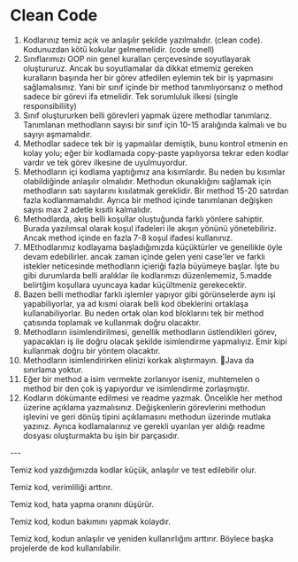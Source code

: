 # Clean Code

1. Kodlarınız temiz açık ve anlaşılır şekilde yazılmalıdır. (clean code). Kodunuzdan kötü kokular gelmemelidir. (code smell)
2. Sınıflarımızı OOP nin  genel kuralları çerçevesinde soyutlayarak oluştururuz. Ancak bu soyutlamalar da dikkat etmemiz gereken kuralların başında her bir görev atfedilen eylemin tek bir iş yapmasını sağlamalısınız. Yani bir sınıf içinde bir method tanımlıyorsanız o method sadece bir görevi ifa etmelidir. Tek sorumluluk ilkesi (single responsibiliity)
3. Sınıf oluştururken belli görevleri yapmak üzere methodlar tanımlarız. Tanımlanan methodların sayısı bir sınıf için 10-15 aralığında kalmalı ve bu sayıyı aşmamalıdır.
4. Methodlar sadece tek bir iş yapmalılar demiştik, bunu kontrol etmenin en kolay yolu; eğer bir kodlamada copy-paste yapılıyorsa tekrar eden kodlar vardır ve tek görev ilkesine de uyulmuyordur.
5. Methodların içi kodlama yaptığımız ana kısımlardır. Bu neden bu kısımlar olabildiğinde anlaşılır olmalıdır. Methodun okunaklığını sağlamak için methodların satı sayılarını kısılatmak gereklidir. Bir method 15-20 satırdan fazla kodlanmamalıdır. Ayrıca bir method içinde tanımlanan değişken sayısı max 2 adetle kısıtlı kalmalıdır.
6. Methodlarda, akış belli koşullar oluştuğunda farklı yönlere sahiptir. Burada yazılımsal olarak koşul ifadeleri ile akışın yönünü yönetebiliriz. Ancak method içinde en fazla 7-8 koşul ifadesi kullanınız.
7. MEthodlarımız kodlayama başladığımızda küçüktürler ve genellikle öyle devam edebilirler. ancak zaman içinde gelen yeni case'ler ve farklı istekler neticesinde methodların içieriği fazla büyümeye başlar. İşte bu gibi durumlarda belli aralıklar ile kodlarımızı düzenlememiz, 5.madde belirtğim koşullara uyuncaya kadar küçültmeniz gerekecektir.
8. Bazen belli methodlar farklı işlemler yapıyor gibi görünselerde aynı işi yapabiliyorlar, ya ad kısmi olarak belli kod öbeklerini ortaklaşa kullanabiliyorlar. Bu neden ortak olan kod bloklarını tek bir method çatısında toplamak ve kullanmak doğru olacaktır.
9. Methodların iisimlendirilmesi, genellik methodların üstlendikleri görev, yapacakları iş ile doğru olacak şekilde isimlendirme yapmalıyız. Emir kipi kullanmak doğru bir yöntem olacaktır.
10. Methodların isimlendirirken elinizi korkak alıştırmayın. 🙂Java da sınırlama yoktur.
11. Eğer bir method a isim vermekte zorlanıyor iseniz, muhtemelen o method bir den çok iş yapıyordur ve isimlendirme zorlaşmıştır.
12. Kodların dökümante edilmesi ve readme yazmak. Öncelikle her method üzerine açıklama yazmalısınız. Değişkenlerin görevlerini methodun işlevini ve geri dönüş tipini açıklamasını methodun üzerinde mutlaka yazınız. Ayrıca kodlamalarınız ve gerekli uyarılan yer aldığı readme dosyası oluşturmakta bu işin bir parçasıdır.

\---

Temiz kod yazdığımızda kodlar küçük, anlaşılır ve test edilebilir olur.

Temiz kod, verimliliği arttırır.

Temiz kod, hata yapma oranını düşürür.

Temiz kod, kodun bakımını yapmak kolaydır.

Temiz kod, kodun anlaşılır ve yeniden kullanırlığını arttırır. Böylece başka projelerde de kod kullanılabilir.

